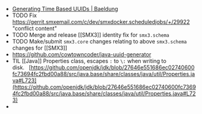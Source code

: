 - [Generating Time Based UUIDs | Baeldung](https://www.baeldung.com/java-generating-time-based-uuids)
- TODO Fix https://gerrit.smxemail.com/c/dev/smxdocker.scheduledjobs/+/29922 "conflict content"
- TODO Merge and release [[SMX3]] identity fix for `smx3.schema`
- TODO Make/submit `smx3.core` changes relating to above `smx3.schema` changes for [[SMX3]]
- https://github.com/cowtowncoder/java-uuid-generator
- TIL [[Java]] Properties class, escapes `:` to `\:` when writing to disk.   [https://github.com/openjdk/jdk/blob/27646e551686ec02740600fc73694fc2fbd00a88/src/java.base/share/classes/java/util/Properties.java#L723](https://github.com/openjdk/jdk/blob/27646e551686ec02740600fc73694fc2fbd00a88/src/java.base/share/classes/java/util/Properties.java#L723)
-
